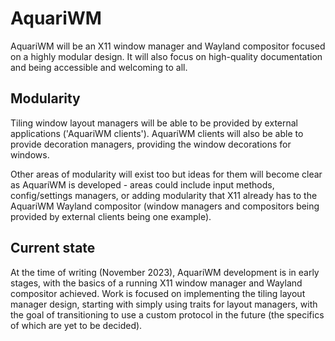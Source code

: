 <!-- This Source Code Form is subject to the terms of the Mozilla Public
   - License, v. 2.0. If a copy of the MPL was not distributed with this
   - file, You can obtain one at https://mozilla.org/MPL/2.0/. -->

# AquariWM

AquariWM will be an X11 window manager and Wayland compositor focused on a highly modular design. It will also focus on
high-quality documentation and being accessible and welcoming to all.

## Modularity

Tiling window layout managers will be able to be provided by external applications ('AquariWM clients'). AquariWM
clients will also be able to provide decoration managers, providing the window decorations for windows.

Other areas of modularity will exist too but ideas for them will become clear as AquariWM is developed - areas could
include input methods, config/settings managers, or adding modularity that X11 already has to the AquariWM Wayland
compositor (window managers and compositors being provided by external clients being one example).

## Current state

At the time of writing (November 2023), AquariWM development is in early stages, with the basics of a running X11 window
manager and Wayland compositor achieved. Work is focused on implementing the tiling layout manager design, starting with
simply using traits for layout managers, with the goal of transitioning to use a custom protocol in the future (the
specifics of which are yet to be decided).
